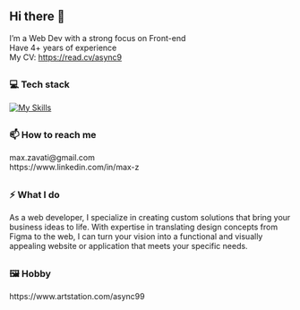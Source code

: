 ## Hi there 👋

I’m a Web Dev with a strong focus on Front-end<br/>
Have 4+ years of experience <br/>
My CV: https://read.cv/async9

##

### 💻 Tech stack

[![My Skills](https://skillicons.dev/icons?i=js,ts,react,redux,next,css,sass,vite,nodejs,nestjs,postman)](https://skillicons.dev)

##

### 📫 How to reach me

<div>
  max.zavati@gmail.com
  <br />
  https://www.linkedin.com/in/max-z
</div>

##

### ⚡ What I do 

As a web developer, I specialize in creating custom solutions that bring your business ideas to life. With expertise in translating design concepts from Figma to the web, I can turn your vision into a functional and visually appealing website or application that meets your specific needs.

##
  
### 🖼️ Hobby
<div>
  https://www.artstation.com/async99
</div>
